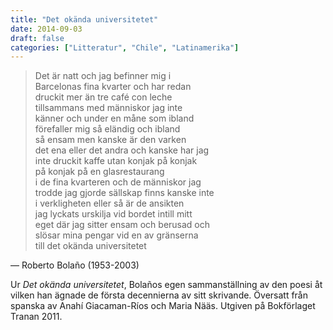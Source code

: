 ```yaml
---
title: "Det okända universitetet"
date: 2014-09-03
draft: false
categories: ["Litteratur", "Chile", "Latinamerika"]
---
```


>Det är natt och jag befinner mig i   
>Barcelonas fina kvarter och har redan  
>druckit mer än tre café con leche  
>tillsammans med människor jag inte  
>känner och under en måne som ibland  
>förefaller mig så eländig och ibland  
>så ensam men kanske är den varken  
>det ena eller det andra och kanske har jag  
>inte druckit kaffe utan konjak på konjak  
>på konjak på en glasrestaurang  
>i de fina kvarteren och de människor jag  
>trodde jag gjorde sällskap finns kanske inte  
>i verkligheten eller så är de ansikten  
>jag lyckats urskilja vid bordet intill mitt  
>eget där jag sitter ensam och berusad och  
>slösar mina pengar vid en av gränserna  
>till det okända universitetet   

— Roberto Bolaño (1953-2003)

Ur *Det okända universitetet*, Bolaños egen sammanställning av den poesi åt vilken han ägnade de första decennierna av sitt skrivande. Översatt från spanska av Anahí Giacaman-Ríos och Maria Nääs. Utgiven på Bokförlaget Tranan 2011.

